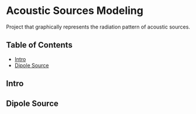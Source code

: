 <h1> Acoustic Sources Modeling </h1>

Project that graphically represents the radiation pattern of acoustic sources.

<h2> Table of Contents</h2>

- [Intro](#intro)
- [Dipole Source](#dipole-source)


## Intro

## Dipole Source
